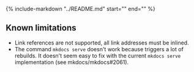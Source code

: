 {%
   include-markdown "../README.md"
   start="<!--intro-start-->"
   end="<!--intro-end-->"
%}

## Known limitations

- Link references are not supported, all link addresses must be inlined.
- The command `mkdocs serve` doesn't work because triggers a lot of rebuilds.
 It doesn't seem easy to fix with the current `mkdocs serve` implementation
 (see mkdocs/mkdocs#2061).



